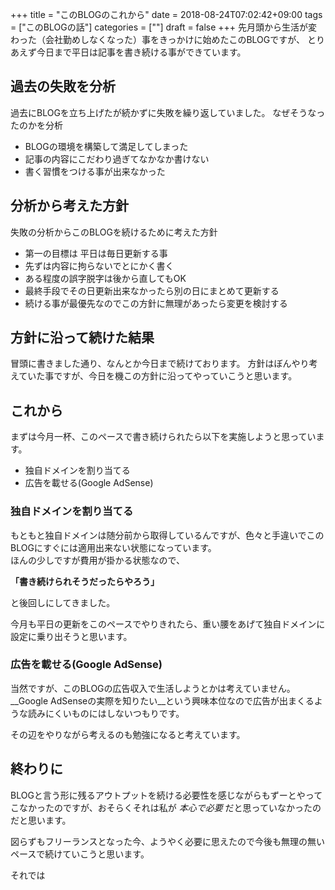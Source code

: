 +++
title = "このBLOGのこれから"
date = 2018-08-24T07:02:42+09:00
tags = ["このBLOGの話"]
categories = [""]
draft = false
+++
先月頭から生活が変わった（会社勤めしなくなった）事をきっかけに始めたこのBLOGですが、  とりあえず今日まで平日は記事を書き続ける事ができています。

## 過去の失敗を分析
過去にBLOGを立ち上げたが続かずに失敗を繰り返していました。
なぜそうなったのかを分析

- BLOGの環境を構築して満足してしまった
- 記事の内容にこだわり過ぎてなかなか書けない
- 書く習慣をつける事が出来なかった

## 分析から考えた方針
失敗の分析からこのBLOGを続けるために考えた方針

- 第一の目標は 平日は毎日更新する事
- 先ずは内容に拘らないでとにかく書く
- ある程度の誤字脱字は後から直してもOK
- 最終手段でその日更新出来なかったら別の日にまとめて更新する
- 続ける事が最優先なのでこの方針に無理があったら変更を検討する

## 方針に沿って続けた結果
冒頭に書きました通り、なんとか今日まで続けております。 
方針はぼんやり考えていた事ですが、今日を機この方針に沿ってやっていこうと思います。


## これから
まずは今月一杯、このペースで書き続けられたら以下を実施しようと思っています。

- 独自ドメインを割り当てる
- 広告を載せる(Google AdSense)

### 独自ドメインを割り当てる
もともと独自ドメインは随分前から取得しているんですが、色々と手違いでこのBLOGにすぐには適用出来ない状態になっています。  
ほんの少しですが費用が掛かる状態なので、

__「書き続けられそうだったらやろう」__

と後回しにしてきました。

今月も平日の更新をこのペースでやりきれたら、重い腰をあげて独自ドメインに設定に乗り出そうと思います。

### 広告を載せる(Google AdSense)
当然ですが、このBLOGの広告収入で生活しようとかは考えていません。  
__Google AdSenseの実際を知りたい__という興味本位なので広告が出まくるような読みにくいものにはしないつもりです。

その辺をやりながら考えるのも勉強になると考えています。

## 終わりに
BLOGと言う形に残るアウトプットを続ける必要性を感じながらもずーとやってこなかったのですが、おそらくそれは私が _本心で必要_ だと思っていなかったのだと思います。

図らずもフリーランスとなった今、ようやく必要に思えたので今後も無理の無いペースで続けていこうと思います。


それでは
